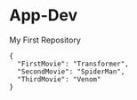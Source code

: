 # App-Dev
My First Repository

```
{
  "FirstMovie": "Transformer",
  "SecondMovie": "SpiderMan",
  "ThirdMovie": "Venom"
}
```
